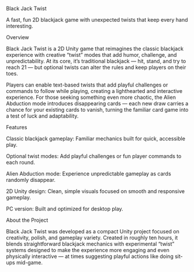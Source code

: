 Black Jack Twist

A fast, fun 2D blackjack game with unexpected twists that keep every hand interesting.

Overview

Black Jack Twist is a 2D Unity game that reimagines the classic blackjack experience with creative “twist” modes that add humor, challenge, and unpredictability. At its core, it’s traditional blackjack — hit, stand, and try to reach 21 — but optional twists can alter the rules and keep players on their toes.

Players can enable text-based twists that add playful challenges or commands to follow while playing, creating a lighthearted and interactive experience. For those seeking something even more chaotic, the Alien Abduction mode introduces disappearing cards — each new draw carries a chance for your existing cards to vanish, turning the familiar card game into a test of luck and adaptability.

Features

Classic blackjack gameplay: Familiar mechanics built for quick, accessible play.

Optional twist modes: Add playful challenges or fun player commands to each round.

Alien Abduction mode: Experience unpredictable gameplay as cards randomly disappear.

2D Unity design: Clean, simple visuals focused on smooth and responsive gameplay.

PC version: Built and optimized for desktop play.

About the Project

Black Jack Twist was developed as a compact Unity project focused on creativity, polish, and gameplay variety. Created in roughly ten hours, it blends straightforward blackjack mechanics with experimental “twist” systems designed to make the experience more engaging and even physically interactive — at times suggesting playful actions like doing sit-ups mid-game.
